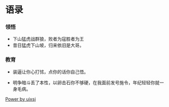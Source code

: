 # 语录

### 领悟

- 下山猛虎战群狼，败者为寇胜者为王
- 昔日猛虎下山坡，归来依旧是大哥。

### 教育

- 装逼让你心打怵，点你的话你自己悟。

- 明争暗斗丢了本性，以卵击石你不够硬，在我面前发号施令，年纪轻轻你就一身毛病。

[Power by uixsj](https://api.uixsj.cn/hitokoto/get?type=social)
